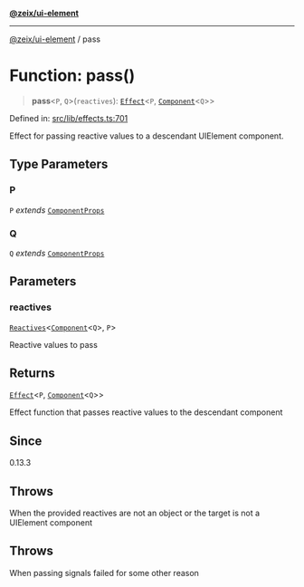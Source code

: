 [**@zeix/ui-element**](../README.md)

***

[@zeix/ui-element](../globals.md) / pass

# Function: pass()

> **pass**\<`P`, `Q`\>(`reactives`): [`Effect`](../type-aliases/Effect.md)\<`P`, [`Component`](../type-aliases/Component.md)\<`Q`\>\>

Defined in: [src/lib/effects.ts:701](https://github.com/zeixcom/ui-element/blob/09c98ef25d6964a68bdac33e61f389dd027c5b92/src/lib/effects.ts#L701)

Effect for passing reactive values to a descendant UIElement component.

## Type Parameters

### P

`P` *extends* [`ComponentProps`](../type-aliases/ComponentProps.md)

### Q

`Q` *extends* [`ComponentProps`](../type-aliases/ComponentProps.md)

## Parameters

### reactives

[`Reactives`](../type-aliases/Reactives.md)\<[`Component`](../type-aliases/Component.md)\<`Q`\>, `P`\>

Reactive values to pass

## Returns

[`Effect`](../type-aliases/Effect.md)\<`P`, [`Component`](../type-aliases/Component.md)\<`Q`\>\>

Effect function that passes reactive values to the descendant component

## Since

0.13.3

## Throws

When the provided reactives are not an object or the target is not a UIElement component

## Throws

When passing signals failed for some other reason
